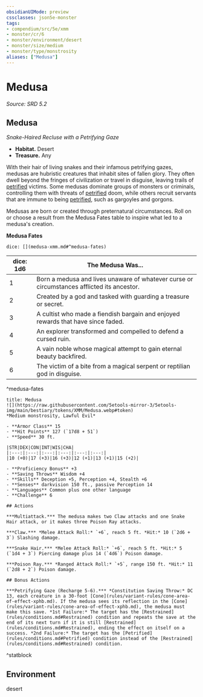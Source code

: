 ```yaml
---
obsidianUIMode: preview
cssclasses: json5e-monster
tags:
- compendium/src/5e/xmm
- monster/cr/6
- monster/environment/desert
- monster/size/medium
- monster/type/monstrosity
aliases: ["Medusa"]
---
```

# Medusa
*Source: SRD 5.2*  

## Medusa

*Snake-Haired Recluse with a Petrifying Gaze*

- **Habitat.** Desert  
- **Treasure.** Any  

With their hair of living snakes and their infamous petrifying gazes, medusas are hubristic creatures that inhabit sites of fallen glory. They often dwell beyond the fringes of civilization or travel in disguise, leaving trails of [petrified](rules/conditions.md#Petrified) victims. Some medusas dominate groups of monsters or criminals, controlling them with threats of [petrified](rules/conditions.md#Petrified) doom, while others recruit servants that are immune to being [petrified](rules/conditions.md#Petrified), such as gargoyles and gorgons.

Medusas are born or created through preternatural circumstances. Roll on or choose a result from the Medusa Fates table to inspire what led to a medusa's creation.

**Medusa Fates**

`dice: [](medusa-xmm.md#^medusa-fates)`

| dice: 1d6 | The Medusa Was... |
|-----------|-------------------|
| 1 | Born a medusa and lives unaware of whatever curse or circumstances afflicted its ancestor. |
| 2 | Created by a god and tasked with guarding a treasure or secret. |
| 3 | A cultist who made a fiendish bargain and enjoyed rewards that have since faded. |
| 4 | An explorer transformed and compelled to defend a cursed ruin. |
| 5 | A vain noble whose magical attempt to gain eternal beauty backfired. |
| 6 | The victim of a bite from a magical serpent or reptilian god in disguise. |
^medusa-fates

```ad-statblock
title: Medusa
![](https://raw.githubusercontent.com/5etools-mirror-3/5etools-img/main/bestiary/tokens/XMM/Medusa.webp#token)
*Medium monstrosity, Lawful Evil*

- **Armor Class** 15
- **Hit Points** 127 (`17d8 + 51`)
- **Speed** 30 ft.

|STR|DEX|CON|INT|WIS|CHA|
|:---:|:---:|:---:|:---:|:---:|:---:|
|10 (+0)|17 (+3)|16 (+3)|12 (+1)|13 (+1)|15 (+2)|

- **Proficiency Bonus** +3
- **Saving Throws** Wisdom +4
- **Skills** Deception +5, Perception +4, Stealth +6
- **Senses** darkvision 150 ft., passive Perception 14
- **Languages** Common plus one other language
- **Challenge** 6

## Actions

***Multiattack.*** The medusa makes two Claw attacks and one Snake Hair attack, or it makes three Poison Ray attacks.

***Claw.*** *Melee Attack Roll:* `+6`, reach 5 ft. *Hit:* 10 (`2d6 + 3`) Slashing damage.

***Snake Hair.*** *Melee Attack Roll:* `+6`, reach 5 ft. *Hit:* 5 (`1d4 + 3`) Piercing damage plus 14 (`4d6`) Poison damage.

***Poison Ray.*** *Ranged Attack Roll:* `+5`, range 150 ft. *Hit:* 11 (`2d8 + 2`) Poison damage.

## Bonus Actions

***Petrifying Gaze (Recharge 5-6).*** *Constitution Saving Throw:* DC 13, each creature in a 30-foot [Cone](rules/variant-rules/cone-area-of-effect-xphb.md). If the medusa sees its reflection in the [Cone](rules/variant-rules/cone-area-of-effect-xphb.md), the medusa must make this save. *1st Failure:* The target has the [Restrained](rules/conditions.md#Restrained) condition and repeats the save at the end of its next turn if it is still [Restrained](rules/conditions.md#Restrained), ending the effect on itself on a success. *2nd Failure:* The target has the [Petrified](rules/conditions.md#Petrified) condition instead of the [Restrained](rules/conditions.md#Restrained) condition.
```
^statblock

## Environment

desert